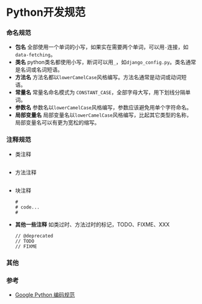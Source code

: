 # Python开发规范

### 命名规范
* **包名** 全部使用一个单词的小写，如果实在需要两个单词，可以用`-`连接，如`data-fetching`。
* **类名** python类名都使用小写，断词可以用`_`，如`django_config.py`。类名通常是名词或名词短语。
* **方法名** 方法名都以`lowerCamelCase`风格编写。方法名通常是动词或动词短语。
* **常量名** 常量名命名模式为 `CONSTANT_CASE`，全部字母大写，用下划线分隔单词。
* **参数名** 参数名以`lowerCamelCase`风格编写，参数应该避免用单个字符命名。
* **局部变量名** 局部变量名以`lowerCamelCase`风格编写，比起其它类型的名称，局部变量名可以有更为宽松的缩写。


### 注释规范
* 类注释

	```
	
	```
* 方法注释
		
	```
	
	```
* 块注释

	```
	#
	# code...
	#
	```
* **其他一些注释** 如类过时、方法过时的标记，TODO、FIXME、XXX

	```
	// @deprecated
	// TODO
	// FIXME
	```
	
### 其他

### 参考

* [Google Python 编码规范](https://mp.weixin.qq.com/s/4urZJ1OHZfDCygcMcEiA4A)